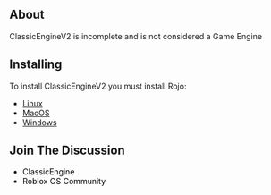 ## About
ClassicEngineV2 is incomplete and is not considered a Game Engine

## Installing
To install ClassicEngineV2 you must install Rojo:
* [Linux](https://github.com/Roblox/rojo/releases/download/v0.5.4/rojo-0.5.4-linux.zip)
* [MacOS](https://github.com/Roblox/rojo/releases/download/v0.5.4/rojo-0.5.4-macos.zip)
* [Windows](https://github.com/Roblox/rojo/releases/download/v0.5.4/rojo-0.5.4-win64.zip)

## Join The Discussion
* <a href="https://discord.gg/uH4VPrr" style="text-decoration:none; color:black;">ClassicEngine</a>
* <a href="https://discord.gg/mhtGUS8" style="text-decoration:none; color:black;">Roblox OS Community</a>

